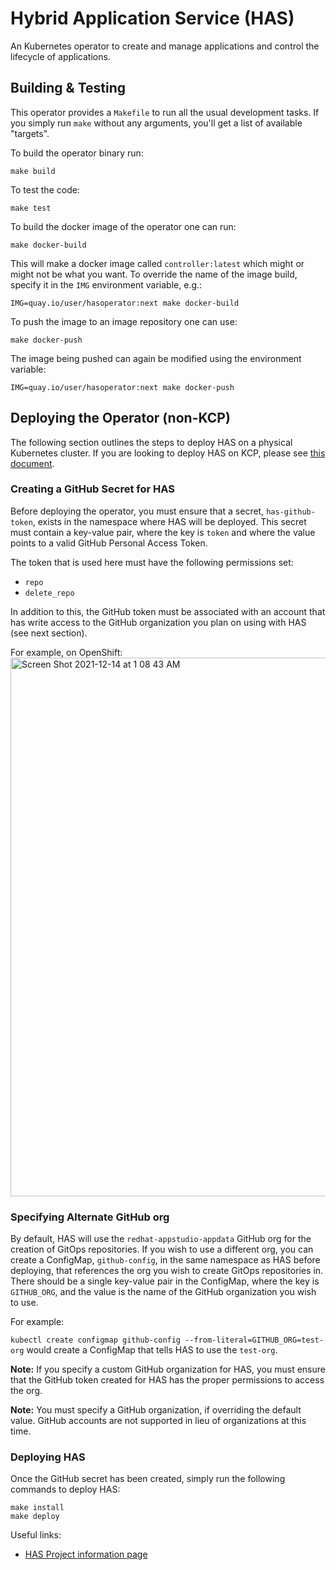 # Hybrid Application Service (HAS)
An Kubernetes operator to create and manage applications and control the lifecycle of applications.


## Building & Testing
This operator provides a `Makefile` to run all the usual development tasks. If you simply run `make` without any arguments, you'll get a list of available "targets".

To build the operator binary run:

```
make build
```

To test the code:

```
make test
```

To build the docker image of the operator one can run:

```
make docker-build
```

This will make a docker image called `controller:latest` which might or might not be what you want. To override the name of the image build, specify it in the `IMG` environment variable, e.g.:

```
IMG=quay.io/user/hasoperator:next make docker-build
```

To push the image to an image repository one can use:

```
make docker-push
```

The image being pushed can again be modified using the environment variable:
```
IMG=quay.io/user/hasoperator:next make docker-push
```

## Deploying the Operator (non-KCP)

The following section outlines the steps to deploy HAS on a physical Kubernetes cluster. If you are looking to deploy HAS on KCP, please see [this document](./docs/kcp.md).

### Creating a GitHub Secret for HAS

Before deploying the operator, you must ensure that a secret, `has-github-token`, exists in the namespace where HAS will be deployed. This secret must contain a key-value pair, where the key is `token` and where the value points to a valid GitHub Personal Access Token.

The token that is used here must have the following permissions set:
- `repo`
- `delete_repo`

In addition to this, the GitHub token must be associated with an account that has write access to the GitHub organization you plan on using with HAS (see next section).

For example, on OpenShift:
<img width="862" alt="Screen Shot 2021-12-14 at 1 08 43 AM" src="https://user-images.githubusercontent.com/6880023/145942734-63422532-6fad-4017-9d26-79436fe241b8.png">

### Specifying Alternate GitHub org

By default, HAS will use the `redhat-appstudio-appdata` GitHub org for the creation of GitOps repositories. If you wish to use a different org, you can create a ConfigMap, `github-config`, in the same namespace as HAS before deploying, that references the org you wish to create GitOps repositories in. There should be a single key-value pair in the ConfigMap, where the key is `GITHUB_ORG`, and the value is the name of the GitHub organization you wish to use.

For example:

`kubectl create configmap github-config --from-literal=GITHUB_ORG=test-org` would create a ConfigMap that tells HAS to use the `test-org`.

**Note:** If you specify a custom GitHub organization for HAS, you must ensure that the GitHub token created for HAS has the proper permissions to access the org.

**Note:** You must specify a GitHub organization, if overriding the default value. GitHub accounts are not supported in lieu of organizations at this time.

### Deploying HAS

Once the GitHub secret has been created, simply run the following commands to deploy HAS:
```
make install
make deploy
```

Useful links:
* [HAS Project information page](https://docs.google.com/document/d/1axzNOhRBSkly3M2Y32Pxr1MBpBif2ljb-ufj0_aEt74/edit?usp=sharing)
